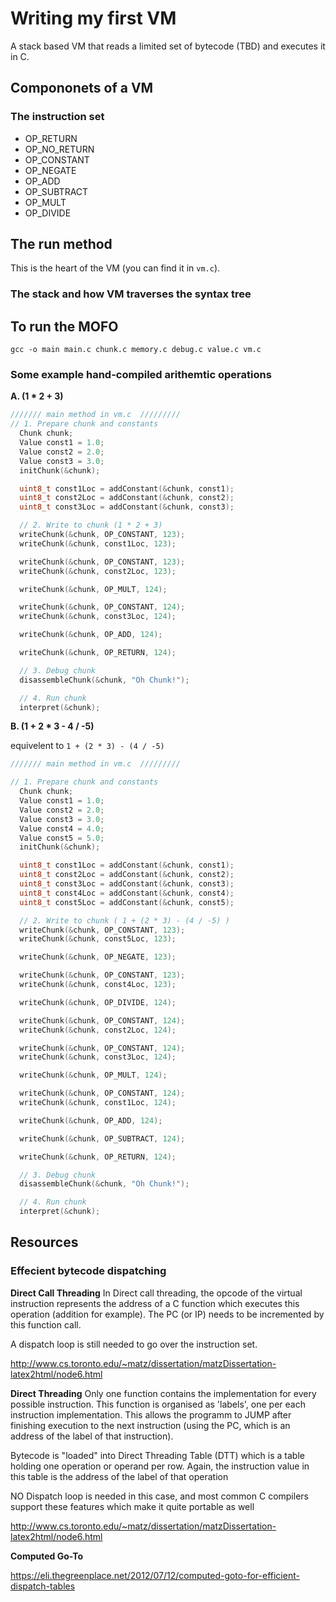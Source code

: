 # Writing my first VM

A stack based VM that reads a limited set of bytecode (TBD) and executes it in C.

## Compononets of a VM

### The instruction set

- OP_RETURN
- OP_NO_RETURN
- OP_CONSTANT
- OP_NEGATE
- OP_ADD
- OP_SUBTRACT
- OP_MULT
- OP_DIVIDE


## The run method

This is the heart of the VM (you can find it in `vm.c`).


### The stack and how VM traverses the syntax tree


## To run the MOFO

`gcc -o main main.c chunk.c memory.c debug.c value.c vm.c`


### Some example hand-compiled arithemtic operations

**A. (1 * 2 + 3)**

```c
/////// main method in vm.c  /////////
// 1. Prepare chunk and constants
  Chunk chunk;
  Value const1 = 1.0;
  Value const2 = 2.0;
  Value const3 = 3.0;
  initChunk(&chunk);

  uint8_t const1Loc = addConstant(&chunk, const1);
  uint8_t const2Loc = addConstant(&chunk, const2);
  uint8_t const3Loc = addConstant(&chunk, const3);

  // 2. Write to chunk (1 * 2 + 3)
  writeChunk(&chunk, OP_CONSTANT, 123);
  writeChunk(&chunk, const1Loc, 123);

  writeChunk(&chunk, OP_CONSTANT, 123);
  writeChunk(&chunk, const2Loc, 123);

  writeChunk(&chunk, OP_MULT, 124);

  writeChunk(&chunk, OP_CONSTANT, 124);
  writeChunk(&chunk, const3Loc, 124);

  writeChunk(&chunk, OP_ADD, 124);

  writeChunk(&chunk, OP_RETURN, 124);

  // 3. Debug chunk
  disassembleChunk(&chunk, "Oh Chunk!");

  // 4. Run chunk
  interpret(&chunk);
```

**B. (1 + 2 * 3 - 4 / -5)**

equivelent to `1 + (2 * 3) - (4 / -5)`

```c
/////// main method in vm.c  /////////

// 1. Prepare chunk and constants
  Chunk chunk;
  Value const1 = 1.0;
  Value const2 = 2.0;
  Value const3 = 3.0;
  Value const4 = 4.0;
  Value const5 = 5.0;
  initChunk(&chunk);

  uint8_t const1Loc = addConstant(&chunk, const1);
  uint8_t const2Loc = addConstant(&chunk, const2);
  uint8_t const3Loc = addConstant(&chunk, const3);
  uint8_t const4Loc = addConstant(&chunk, const4);
  uint8_t const5Loc = addConstant(&chunk, const5);

  // 2. Write to chunk ( 1 + (2 * 3) - (4 / -5) )
  writeChunk(&chunk, OP_CONSTANT, 123);
  writeChunk(&chunk, const5Loc, 123);

  writeChunk(&chunk, OP_NEGATE, 123);

  writeChunk(&chunk, OP_CONSTANT, 123);
  writeChunk(&chunk, const4Loc, 123);

  writeChunk(&chunk, OP_DIVIDE, 124);

  writeChunk(&chunk, OP_CONSTANT, 124);
  writeChunk(&chunk, const2Loc, 124);

  writeChunk(&chunk, OP_CONSTANT, 124);
  writeChunk(&chunk, const3Loc, 124);

  writeChunk(&chunk, OP_MULT, 124);

  writeChunk(&chunk, OP_CONSTANT, 124);
  writeChunk(&chunk, const1Loc, 124);

  writeChunk(&chunk, OP_ADD, 124);

  writeChunk(&chunk, OP_SUBTRACT, 124);

  writeChunk(&chunk, OP_RETURN, 124);

  // 3. Debug chunk
  disassembleChunk(&chunk, "Oh Chunk!");

  // 4. Run chunk
  interpret(&chunk);
```


## Resources

### Effecient bytecode dispatching

**Direct Call Threading**
In Direct call threading, the opcode of the virtual instruction represents the address of a C function which executes this operation (addition for example). The PC (or IP)
needs to be incremented by this function call.

A dispatch loop is still needed to go over the instruction set.

http://www.cs.toronto.edu/~matz/dissertation/matzDissertation-latex2html/node6.html


**Direct Threading**
Only one function contains the implementation for every possible instruction. This function is organised as 'labels', one per each instruction implementation. This allows the programm to JUMP after finishing execution to the next instruction (using the PC, which is an address of the label of that instruction).

Bytecode is "loaded" into Direct Threading Table (DTT) which is a table holding one operation or operand per row. Again, the instruction value in this table is the address of the label of that operation

NO Dispatch loop is needed in this case, and most common C compilers support these features which make it quite portable as well

http://www.cs.toronto.edu/~matz/dissertation/matzDissertation-latex2html/node6.html


**Computed Go-To**

https://eli.thegreenplace.net/2012/07/12/computed-goto-for-efficient-dispatch-tables


